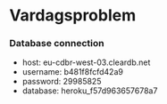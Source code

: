 # Vardagsproblem


### Database connection

- host: eu-cdbr-west-03.cleardb.net
- username: b481f8fcfd42a9
- password: 29985825
- database: heroku_f57d963657678a7
